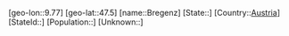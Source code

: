 ﻿---
location: [47.5,9.77]
type: City
tags:
- geo/City


SpocWebEntityId: 29329
isDeleted: false
confidential: public

---
[geo-lon::9.77]
[geo-lat::47.5]
[name::Bregenz]
[State::]
[Country::[Austria](geo/Continent/Europe/Austria.md)]
[StateId::]
[Population::]
[Unknown::]

